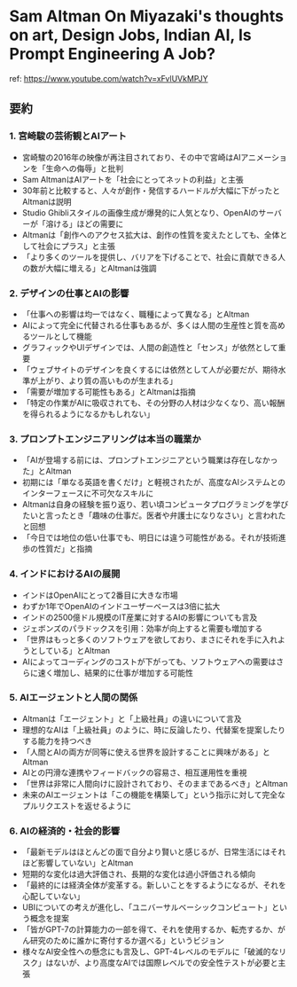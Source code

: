 # Sam Altman On Miyazaki's thoughts on art, Design Jobs, Indian AI, Is Prompt Engineering A Job?

ref: <https://www.youtube.com/watch?v=xFvlUVkMPJY>

## 要約

### 1. 宮崎駿の芸術観とAIアート

- 宮崎駿の2016年の映像が再注目されており、その中で宮崎はAIアニメーションを「生命への侮辱」と批判
- Sam AltmanはAIアートを「社会にとってネットの利益」と主張
- 30年前と比較すると、人々が創作・発信するハードルが大幅に下がったとAltmanは説明
- Studio Ghibliスタイルの画像生成が爆発的に人気となり、OpenAIのサーバーが「溶ける」ほどの需要に
- Altmanは「創作へのアクセス拡大は、創作の性質を変えたとしても、全体として社会にプラス」と主張
- 「より多くのツールを提供し、バリアを下げることで、社会に貢献できる人の数が大幅に増える」とAltmanは強調

### 2. デザインの仕事とAIの影響

- 「仕事への影響は均一ではなく、職種によって異なる」とAltman
- AIによって完全に代替される仕事もあるが、多くは人間の生産性と質を高めるツールとして機能
- グラフィックやUIデザインでは、人間の創造性と「センス」が依然として重要
- 「ウェブサイトのデザインを良くするには依然として人が必要だが、期待水準が上がり、より質の高いものが生まれる」
- 「需要が増加する可能性もある」とAltmanは指摘
- 「特定の作業がAIに吸収されても、その分野の人材は少なくなり、高い報酬を得られるようになるかもしれない」

### 3. プロンプトエンジニアリングは本当の職業か

- 「AIが登場する前には、プロンプトエンジニアという職業は存在しなかった」とAltman
- 初期には「単なる英語を書くだけ」と軽視されたが、高度なAIシステムとのインターフェースに不可欠なスキルに
- Altmanは自身の経験を振り返り、若い頃コンピュータプログラミングを学びたいと言ったとき「趣味の仕事だ。医者や弁護士になりなさい」と言われたと回想
- 「今日では地位の低い仕事でも、明日には違う可能性がある。それが技術進歩の性質だ」と指摘

### 4. インドにおけるAIの展開

- インドはOpenAIにとって2番目に大きな市場
- わずか1年でOpenAIのインドユーザーベースは3倍に拡大
- インドの2500億ドル規模のIT産業に対するAIの影響についても言及
- ジェボンズのパラドックスを引用：効率が向上すると需要も増加する
- 「世界はもっと多くのソフトウェアを欲しており、まさにそれを手に入れようとしている」とAltman
- AIによってコーディングのコストが下がっても、ソフトウェアへの需要はさらに速く増加し、結果的に仕事が増加する可能性

### 5. AIエージェントと人間の関係

- Altmanは「エージェント」と「上級社員」の違いについて言及
- 理想的なAIは「上級社員」のように、時に反論したり、代替案を提案したりする能力を持つべき
- 「人間とAIの両方が同等に使える世界を設計することに興味がある」とAltman
- AIとの円滑な連携やフィードバックの容易さ、相互運用性を重視
- 「世界は非常に人間向けに設計されており、そのままであるべき」とAltman
- 未来のAIエージェントは「この機能を構築して」という指示に対して完全なプルリクエストを返せるように

### 6. AIの経済的・社会的影響

- 「最新モデルはほとんどの面で自分より賢いと感じるが、日常生活にはそれほど影響していない」とAltman
- 短期的な変化は過大評価され、長期的な変化は過小評価される傾向
- 「最終的には経済全体が変革する。新しいことをするようになるが、それを心配していない」
- UBIについての考えが進化し、「ユニバーサルベーシックコンピュート」という概念を提案
- 「皆がGPT-7の計算能力の一部を得て、それを使用するか、転売するか、がん研究のために誰かに寄付するか選べる」というビジョン
- 様々なAI安全性への懸念にも言及し、GPT-4レベルのモデルに「破滅的なリスク」はないが、より高度なAIでは国際レベルでの安全性テストが必要と主張
